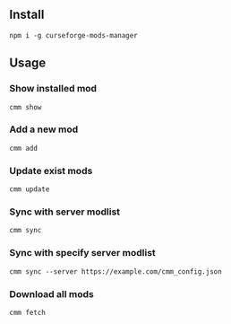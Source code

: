 ## Install

`npm i -g curseforge-mods-manager`



## Usage
### Show installed mod
`cmm show`

### Add a new mod
`cmm add`

### Update exist mods
`cmm update`

### Sync with server modlist
`cmm sync`

### Sync with specify server modlist
`cmm sync --server https://example.com/cmm_config.json`

### Download all mods
`cmm fetch`
